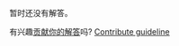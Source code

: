
暂时还没有解答。

有兴趣[贡献你的解答](https://github.com/BFEdev/BFE.dev-solutions/blob/main/question/what-does-header-connection-keep-alive-do_zh.md)吗? [Contribute guideline](https://github.com/BFEdev/BFE.dev-solutions#how-to-contribute)
